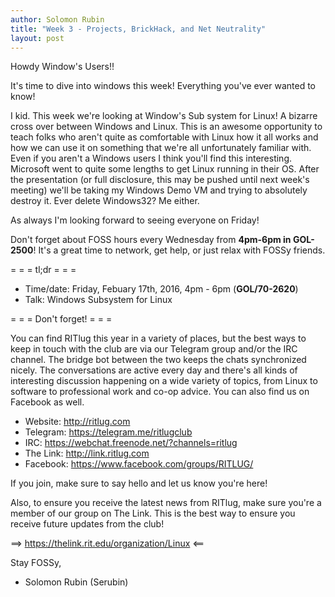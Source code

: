```yaml
---
author: Solomon Rubin
title: "Week 3 - Projects, BrickHack, and Net Neutrality"
layout: post
---
```


Howdy Window's Users!!

It's time to dive into windows this week! Everything you've ever wanted to know!

I kid. This week we're looking at Window's Sub system for Linux! A bizarre cross over between Windows and Linux. This is an awesome opportunity to teach folks who aren't quite as comfortable with Linux how it all works and how we can use it on something that we're all unfortunately familiar with. Even if you aren't a Windows users I think you'll find this interesting. Microsoft went to quite some lengths to get Linux running in their OS.
After the presentation (or full disclosure, this may be pushed until next week's meeting) we'll be taking my Windows Demo VM and trying to absolutely destroy it. Ever delete Windows32? Me either.


As always I'm looking forward to seeing everyone on Friday!

Don't forget about FOSS hours every Wednesday from **4pm-6pm in GOL-2500**! It's a great time to network, get help, or just relax with FOSSy friends.

= = =  tl;dr  = = =

* Time/date: Friday, Febuary 17th, 2016, 4pm - 6pm (**GOL/70-2620**)
* Talk:      Windows Subsystem for Linux


= = =  Don't forget!  = = =

You can find RITlug this year in a variety of places, but the best ways to keep in touch with the club are via our Telegram group and/or the IRC channel. The bridge bot between the two keeps the chats synchronized nicely. The conversations are active every day and there's all kinds of interesting discussion happening on a wide variety of topics, from Linux to software to professional work and co-op advice. You can also find us on Facebook as well.

* Website:  http://ritlug.com
* Telegram: https://telegram.me/ritlugclub
* IRC:      https://webchat.freenode.net/?channels=ritlug
* The Link: http://link.ritlug.com
* Facebook: https://www.facebook.com/groups/RITLUG/

If you join, make sure to say hello and let us know you're here!

Also, to ensure you receive the latest news from RITlug, make sure you're a member of our group on The Link. This is the best way to ensure you receive future updates from the club!

==> https://thelink.rit.edu/organization/Linux <==


Stay FOSSy,

- Solomon Rubin (Serubin)

